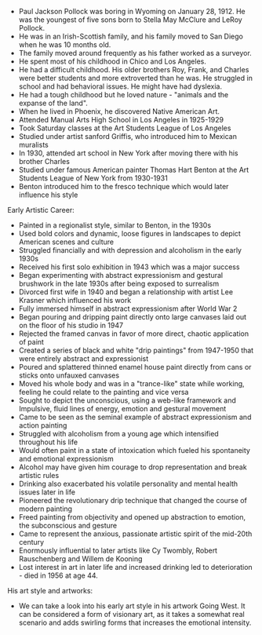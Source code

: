 - Paul Jackson Pollock was boring in Wyoming on January 28, 1912. He was the youngest of five sons born to Stella May McClure and LeRoy Pollock.
- He was in an Irish-Scottish family, and his family moved to San Diego when he was 10 months old.
- The family moved around frequently as his father worked as a surveyor.
- He spent most of his childhood in Chico and Los Angeles.
- He had a difficult childhood. His older brothers Roy, Frank, and Charles were better students and more extroverted than he was. He struggled in school and had behavioral issues. He might have had dyslexia.
- He had a tough childhood but he loved nature - "animals and the expanse of the land".
- When he lived in Phoenix, he discovered Native American Art.
- Attended Manual Arts High School in Los Angeles in 1925-1929
- Took Saturday classes at the Art Students League of Los Angeles
- Studied under artist sanford Griffis, who introduced him to Mexican muralists
- In 1930, attended art school in New York after moving there with his brother Charles
- Studied under famous American painter Thomas Hart Benton at the Art Students League of New York from 1930-1931
- Benton introduced him to the fresco technique which would later influence his style

Early Artistic Career:

- Painted in a regionalist style, similar to Benton, in the 1930s
- Used bold colors and dynamic, loose figures in landscapes to depict American scenes and culture
- Struggled financially and with depression and alcoholism in the early 1930s
- Received his first solo exhibition in 1943 which was a major success
- Began experimenting with abstract expressionism and gestural brushwork in the late 1930s after being exposed to surrealism
- Divorced first wife in 1940 and began a relationship with artist Lee Krasner which influenced his work
- Fully immersed himself in abstract expressionism after World War 2
- Began pouring and dripping paint directly onto large canvases laid out on the floor of his studio in 1947
- Rejected the framed canvas in favor of more direct, chaotic application of paint
- Created a series of black and white "drip paintings" from 1947-1950 that were entirely abstract and expressionist
- Poured and splattered thinned enamel house paint directly from cans or sticks onto unfauxed canvases
- Moved his whole body and was in a "trance-like" state while working, feeling he could relate to the painting and vice versa
- Sought to depict the unconscious, using a web-like framework and Impulsive, fluid lines of energy, emotion and gestural movement
- Came to be seen as the seminal example of abstract expressionism and action painting
- Struggled with alcoholism from a young age which intensified throughout his life
- Would often paint in a state of intoxication which fueled his spontaneity and emotional expressionism
- Alcohol may have given him courage to drop representation and break artistic rules
- Drinking also exacerbated his volatile personality and mental health issues later in life
- Pioneered the revolutionary drip technique that changed the course of modern painting
- Freed painting from objectivity and opened up abstraction to emotion, the subconscious and gesture
- Came to represent the anxious, passionate artistic spirit of the mid-20th century
- Enormously influential to later artists like Cy Twombly, Robert Rauschenberg and Willem de Kooning
- Lost interest in art in later life and increased drinking led to deterioration - died in 1956 at age 44.

His art style and artworks:
- We can take a look into his early art style in his artwork Going West. It can be considered a form of visionary art, as it takes a somewhat real scenario and adds swirling forms that increases the emotional intensity.